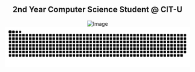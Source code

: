 <h2 align="center"><b>2nd Year Computer Science Student @ CIT-U</b></h2>


<p align="center">
  <img src="https://github.com/user-attachments/assets/53b493f0-4ee4-4277-9a28-25514705b8c5" alt="Image">

  <picture>
  <source media="(prefers-color-scheme: dark)" srcset="https://raw.githubusercontent.com/aaronjacalan/aaronjacalan/output/github-snake-dark.svg" />
  <source media="(prefers-color-scheme: light)" srcset="https://raw.githubusercontent.com/aaronjacalan/aaronjacalan/output/github-snake.svg" />
  <img alt="github-snake" src="https://raw.githubusercontent.com/aaronjacalan/aaronjacalan/output/github-snake.svg" />
</picture>
  
</p>



